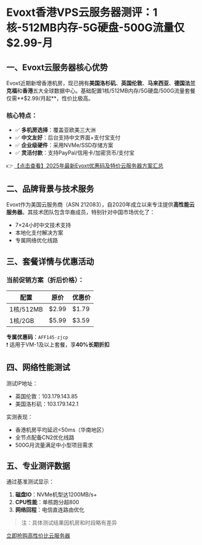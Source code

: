 # Evoxt香港VPS云服务器测评：1核-512MB内存-5G硬盘-500G流量仅$2.99-月

## 一、Evoxt云服务器核心优势

Evoxt近期新增香港机房，现已拥有**美国洛杉矶**、**英国伦敦**、**马来西亚**、**德国法兰克福**和**香港**五大全球数据中心。基础配置1核/512MB内存/5G硬盘/500G流量套餐仅需**$2.99/月起**，性价比极高。

### 核心特点：
- ✅ **多机房选择**：覆盖亚欧美三大洲
- ✅ **中文友好**：后台支持中文界面+支付宝支付
- ✅ **企业级硬件**：采用NVMe/SSD存储方案
- ✅ **灵活付款**：支持PayPal/信用卡/加密货币/支付宝

👉 [【点击查看】2025年最新Evoxt优惠码及特价云服务器方案汇总](https://bit.ly/evoxt)

## 二、品牌背景与技术服务

Evoxt作为美国云服务商（ASN 212083），自2020年成立以来专注提供**高性能云服务器**。其技术团队包含华裔成员，特别针对中国市场优化了：
- 7×24小时中文技术支持
- 本地化支付解决方案
- 专属网络优化线路

## 三、套餐详情与优惠活动

### 当前促销方案（折后价格）：
| 配置       | 原价   | 优惠价 |
|------------|--------|--------|
| 1核/512MB  | $2.99  | $1.79  |
| 1核/2GB    | $5.99  | $3.59  |

**专属优惠码**：`AFF145-zjcp`  
❗ 适用于VM-1及以上套餐，享**40%长期折扣**

## 四、网络性能测试

测试IP地址：
- 英国伦敦：103.179.143.85
- 美国洛杉矶：103.179.142.1

实测表现：
- 香港机房平均延迟<50ms（华南地区）
- 全节点配备CN2优化线路
- 500G月流量满足中小型项目需求

## 五、专业测评数据

通过基准测试显示：
1. **磁盘IO**：NVMe机型达1200MB/s+
2. **CPU性能**：单核跑分超800
3. **网络回程**：电信直连路由优化

> 注：具体测试结果因机房和时段略有差异

[立即抢购高性价比云服务器](https://bit.ly/evoxt)